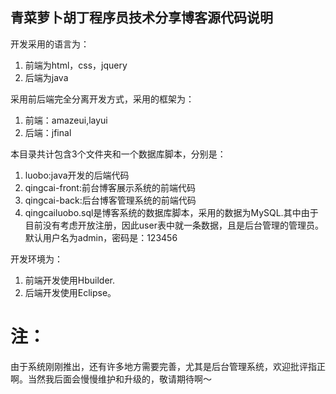## 青菜萝卜胡丁程序员技术分享博客源代码说明

开发采用的语言为：

1. 前端为html，css，jquery
2. 后端为java

采用前后端完全分离开发方式，采用的框架为：

1. 前端：amazeui,layui
2. 后端：jfinal

本目录共计包含3个文件夹和一个数据库脚本，分别是：

1. luobo:java开发的后端代码
2. qingcai-front:前台博客展示系统的前端代码
3. qingcai-back:后台博客管理系统的前端代码
4. qingcailuobo.sql是博客系统的数据库脚本，采用的数据为MySQL.其中由于目前没有考虑开放注册，因此user表中就一条数据，且是后台管理的管理员。默认用户名为admin，密码是：123456

开发环境为：

1. 前端开发使用Hbuilder.
2. 后端开发使用Eclipse。

# 注：
由于系统刚刚推出，还有许多地方需要完善，尤其是后台管理系统，欢迎批评指正啊。当然我后面会慢慢维护和升级的，敬请期待啊～

